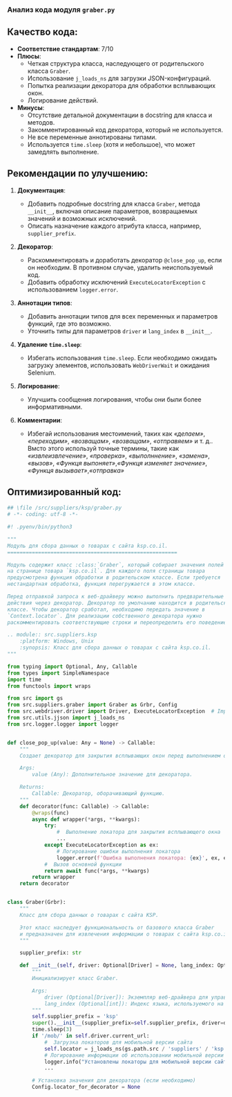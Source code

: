 ### **Анализ кода модуля `graber.py`**

## Качество кода:

- **Соответствие стандартам**: 7/10
- **Плюсы**:
  - Четкая структура класса, наследующего от родительского класса `Graber`.
  - Использование `j_loads_ns` для загрузки JSON-конфигураций.
  - Попытка реализации декоратора для обработки всплывающих окон.
  - Логирование действий.
- **Минусы**:
  - Отсутствие детальной документации в docstring для класса и методов.
  - Закомментированный код декоратора, который не используется.
  - Не все переменные аннотированы типами.
  - Используется `time.sleep` (хотя и небольшое), что может замедлять выполнение.

## Рекомендации по улучшению:

1.  **Документация**:
    - Добавить подробные docstring для класса `Graber`, метода `__init__`, включая описание параметров, возвращаемых значений и возможных исключений.
    - Описать назначение каждого атрибута класса, например, `supplier_prefix`.

2.  **Декоратор**:
    - Раскомментировать и доработать декоратор `@close_pop_up`, если он необходим. В противном случае, удалить неиспользуемый код.
    - Добавить обработку исключений `ExecuteLocatorException` с использованием `logger.error`.

3.  **Аннотации типов**:
    - Добавить аннотации типов для всех переменных и параметров функций, где это возможно.
    - Уточнить типы для параметров `driver` и `lang_index` в `__init__`.

4.  **Удаление `time.sleep`**:
    - Избегать использования `time.sleep`. Если необходимо ожидать загрузку элементов, использовать `WebDriverWait` и ожидания Selenium.

5.  **Логирование**:
    - Улучшить сообщения логирования, чтобы они были более информативными.

6. **Комментарии**:
    - Избегай использования местоимений, таких как *«делаем»*, *«переходим»*, *«возващам»*, *«возващам»*, *«отправяем»* и т. д.. Вмсто этого используй точные термины, такие как *«извлеизвлечение»*, *«проверка»*, *«выполннение»*, *«замена»*, *«вызов»*, *«Функця выпоняет»*,*«Функця изменяет значение»*, *«Функця вызывает»*,*«отправка»*

## Оптимизированный код:

```python
## \file /src/suppliers/ksp/graber.py
# -*- coding: utf-8 -*-

#! .pyenv/bin/python3

"""
Модуль для сбора данных о товарах с сайта ksp.co.il.
=======================================================

Модуль содержит класс :class:`Graber`, который собирает значения полей
на странице товара `ksp.co.il`. Для каждого поля страницы товара
предусмотрена функция обработки в родительском классе. Если требуется
нестандартная обработка, функция перегружается в этом классе.

Перед отправкой запроса к веб-драйверу можно выполнить предварительные
действия через декоратор. Декоратор по умолчанию находится в родительском
классе. Чтобы декоратор сработал, необходимо передать значение в
`Context.locator`. Для реализации собственного декоратора нужно
раскомментировать соответствующие строки и переопределить его поведение.

.. module:: src.suppliers.ksp
    :platform: Windows, Unix
    :synopsis: Класс для сбора данных о товарах с сайта ksp.co.il.
"""

from typing import Optional, Any, Callable
from types import SimpleNamespace
import time
from functools import wraps

from src import gs
from src.suppliers.graber import Graber as Grbr, Config
from src.webdriver.driver import Driver, ExecuteLocatorException  # Import necessary exception
from src.utils.jjson import j_loads_ns
from src.logger.logger import logger


def close_pop_up(value: Any = None) -> Callable:
    """
    Создает декоратор для закрытия всплывающих окон перед выполнением основной логики функции.

    Args:
        value (Any): Дополнительное значение для декоратора.

    Returns:
        Callable: Декоратор, оборачивающий функцию.
    """
    def decorator(func: Callable) -> Callable:
        @wraps(func)
        async def wrapper(*args, **kwargs):
            try:
                #  Выполнение локатора для закрытия всплывающего окна
                ...
            except ExecuteLocatorException as ex:
                # Логирование ошибки выполнения локатора
                logger.error(f'Ошибка выполнения локатора: {ex}', ex, exc_info=True)
            #  Вызов основной функции
            return await func(*args, **kwargs)
        return wrapper
    return decorator


class Graber(Grbr):
    """
    Класс для сбора данных о товарах с сайта KSP.

    Этот класс наследует функциональность от базового класса Graber
    и предназначен для извлечения информации о товарах с сайта ksp.co.il.
    """

    supplier_prefix: str

    def __init__(self, driver: Optional[Driver] = None, lang_index: Optional[int] = None) -> None:
        """
        Инициализирует класс Graber.

        Args:
            driver (Optional[Driver]): Экземпляр веб-драйвера для управления браузером.
            lang_index (Optional[int]): Индекс языка, используемого на сайте.
        """
        self.supplier_prefix = 'ksp'
        super().__init__(supplier_prefix=self.supplier_prefix, driver=driver, lang_index=lang_index)
        time.sleep(3)
        if '/mob/' in self.driver.current_url:
            #  Загрузка локаторов для мобильной версии сайта
            self.locator = j_loads_ns(gs.path.src / 'suppliers' / 'ksp' / 'locators' / 'product_mobile_site.json')
            # Логирование информации об использовании мобильной версии сайта
            logger.info("Установлены локаторы для мобильной версии сайта KSP")
            ...

        # Установка значения для декоратора (если необходимо)
        Config.locator_for_decorator = None